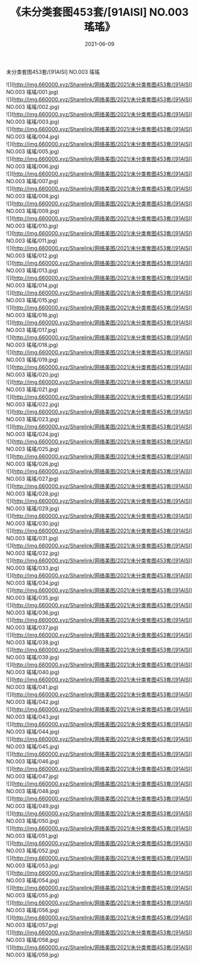 ﻿---
layout: post
title:  《未分类套图453套/[91AISI] NO.003 瑤瑤》
date:   2021-06-09
img: http://img.660000.xyz/Sharelink/网络美图/2021/未分类套图453套/[91AISI] NO.003 瑤瑤/000.jpg
categories: [美女, 清纯, 唯美]
---

未分类套图453套/[91AISI] NO.003 瑤瑤

 ![](http://img.660000.xyz/Sharelink/网络美图/2021/未分类套图453套/[91AISI] NO.003 瑤瑤/001.jpg) <br>![](http://img.660000.xyz/Sharelink/网络美图/2021/未分类套图453套/[91AISI] NO.003 瑤瑤/002.jpg) <br>![](http://img.660000.xyz/Sharelink/网络美图/2021/未分类套图453套/[91AISI] NO.003 瑤瑤/003.jpg) <br>![](http://img.660000.xyz/Sharelink/网络美图/2021/未分类套图453套/[91AISI] NO.003 瑤瑤/004.jpg) <br>![](http://img.660000.xyz/Sharelink/网络美图/2021/未分类套图453套/[91AISI] NO.003 瑤瑤/005.jpg) <br>![](http://img.660000.xyz/Sharelink/网络美图/2021/未分类套图453套/[91AISI] NO.003 瑤瑤/006.jpg) <br>![](http://img.660000.xyz/Sharelink/网络美图/2021/未分类套图453套/[91AISI] NO.003 瑤瑤/007.jpg) <br>![](http://img.660000.xyz/Sharelink/网络美图/2021/未分类套图453套/[91AISI] NO.003 瑤瑤/008.jpg) <br>![](http://img.660000.xyz/Sharelink/网络美图/2021/未分类套图453套/[91AISI] NO.003 瑤瑤/009.jpg) <br>![](http://img.660000.xyz/Sharelink/网络美图/2021/未分类套图453套/[91AISI] NO.003 瑤瑤/010.jpg) <br>![](http://img.660000.xyz/Sharelink/网络美图/2021/未分类套图453套/[91AISI] NO.003 瑤瑤/011.jpg) <br>![](http://img.660000.xyz/Sharelink/网络美图/2021/未分类套图453套/[91AISI] NO.003 瑤瑤/012.jpg) <br>![](http://img.660000.xyz/Sharelink/网络美图/2021/未分类套图453套/[91AISI] NO.003 瑤瑤/013.jpg) <br>![](http://img.660000.xyz/Sharelink/网络美图/2021/未分类套图453套/[91AISI] NO.003 瑤瑤/014.jpg) <br>![](http://img.660000.xyz/Sharelink/网络美图/2021/未分类套图453套/[91AISI] NO.003 瑤瑤/015.jpg) <br>![](http://img.660000.xyz/Sharelink/网络美图/2021/未分类套图453套/[91AISI] NO.003 瑤瑤/016.jpg) <br>![](http://img.660000.xyz/Sharelink/网络美图/2021/未分类套图453套/[91AISI] NO.003 瑤瑤/017.jpg) <br>![](http://img.660000.xyz/Sharelink/网络美图/2021/未分类套图453套/[91AISI] NO.003 瑤瑤/018.jpg) <br>![](http://img.660000.xyz/Sharelink/网络美图/2021/未分类套图453套/[91AISI] NO.003 瑤瑤/019.jpg) <br>![](http://img.660000.xyz/Sharelink/网络美图/2021/未分类套图453套/[91AISI] NO.003 瑤瑤/020.jpg) <br>![](http://img.660000.xyz/Sharelink/网络美图/2021/未分类套图453套/[91AISI] NO.003 瑤瑤/021.jpg) <br>![](http://img.660000.xyz/Sharelink/网络美图/2021/未分类套图453套/[91AISI] NO.003 瑤瑤/022.jpg) <br>![](http://img.660000.xyz/Sharelink/网络美图/2021/未分类套图453套/[91AISI] NO.003 瑤瑤/023.jpg) <br>![](http://img.660000.xyz/Sharelink/网络美图/2021/未分类套图453套/[91AISI] NO.003 瑤瑤/024.jpg) <br>![](http://img.660000.xyz/Sharelink/网络美图/2021/未分类套图453套/[91AISI] NO.003 瑤瑤/025.jpg) <br>![](http://img.660000.xyz/Sharelink/网络美图/2021/未分类套图453套/[91AISI] NO.003 瑤瑤/026.jpg) <br>![](http://img.660000.xyz/Sharelink/网络美图/2021/未分类套图453套/[91AISI] NO.003 瑤瑤/027.jpg) <br>![](http://img.660000.xyz/Sharelink/网络美图/2021/未分类套图453套/[91AISI] NO.003 瑤瑤/028.jpg) <br>![](http://img.660000.xyz/Sharelink/网络美图/2021/未分类套图453套/[91AISI] NO.003 瑤瑤/029.jpg) <br>![](http://img.660000.xyz/Sharelink/网络美图/2021/未分类套图453套/[91AISI] NO.003 瑤瑤/030.jpg) <br>![](http://img.660000.xyz/Sharelink/网络美图/2021/未分类套图453套/[91AISI] NO.003 瑤瑤/031.jpg) <br>![](http://img.660000.xyz/Sharelink/网络美图/2021/未分类套图453套/[91AISI] NO.003 瑤瑤/032.jpg) <br>![](http://img.660000.xyz/Sharelink/网络美图/2021/未分类套图453套/[91AISI] NO.003 瑤瑤/033.jpg) <br>![](http://img.660000.xyz/Sharelink/网络美图/2021/未分类套图453套/[91AISI] NO.003 瑤瑤/034.jpg) <br>![](http://img.660000.xyz/Sharelink/网络美图/2021/未分类套图453套/[91AISI] NO.003 瑤瑤/035.jpg) <br>![](http://img.660000.xyz/Sharelink/网络美图/2021/未分类套图453套/[91AISI] NO.003 瑤瑤/036.jpg) <br>![](http://img.660000.xyz/Sharelink/网络美图/2021/未分类套图453套/[91AISI] NO.003 瑤瑤/037.jpg) <br>![](http://img.660000.xyz/Sharelink/网络美图/2021/未分类套图453套/[91AISI] NO.003 瑤瑤/038.jpg) <br>![](http://img.660000.xyz/Sharelink/网络美图/2021/未分类套图453套/[91AISI] NO.003 瑤瑤/039.jpg) <br>![](http://img.660000.xyz/Sharelink/网络美图/2021/未分类套图453套/[91AISI] NO.003 瑤瑤/040.jpg) <br>![](http://img.660000.xyz/Sharelink/网络美图/2021/未分类套图453套/[91AISI] NO.003 瑤瑤/041.jpg) <br>![](http://img.660000.xyz/Sharelink/网络美图/2021/未分类套图453套/[91AISI] NO.003 瑤瑤/042.jpg) <br>![](http://img.660000.xyz/Sharelink/网络美图/2021/未分类套图453套/[91AISI] NO.003 瑤瑤/043.jpg) <br>![](http://img.660000.xyz/Sharelink/网络美图/2021/未分类套图453套/[91AISI] NO.003 瑤瑤/044.jpg) <br>![](http://img.660000.xyz/Sharelink/网络美图/2021/未分类套图453套/[91AISI] NO.003 瑤瑤/045.jpg) <br>![](http://img.660000.xyz/Sharelink/网络美图/2021/未分类套图453套/[91AISI] NO.003 瑤瑤/046.jpg) <br>![](http://img.660000.xyz/Sharelink/网络美图/2021/未分类套图453套/[91AISI] NO.003 瑤瑤/047.jpg) <br>![](http://img.660000.xyz/Sharelink/网络美图/2021/未分类套图453套/[91AISI] NO.003 瑤瑤/048.jpg) <br>![](http://img.660000.xyz/Sharelink/网络美图/2021/未分类套图453套/[91AISI] NO.003 瑤瑤/049.jpg) <br>![](http://img.660000.xyz/Sharelink/网络美图/2021/未分类套图453套/[91AISI] NO.003 瑤瑤/050.jpg) <br>![](http://img.660000.xyz/Sharelink/网络美图/2021/未分类套图453套/[91AISI] NO.003 瑤瑤/051.jpg) <br>![](http://img.660000.xyz/Sharelink/网络美图/2021/未分类套图453套/[91AISI] NO.003 瑤瑤/052.jpg) <br>![](http://img.660000.xyz/Sharelink/网络美图/2021/未分类套图453套/[91AISI] NO.003 瑤瑤/053.jpg) <br>![](http://img.660000.xyz/Sharelink/网络美图/2021/未分类套图453套/[91AISI] NO.003 瑤瑤/054.jpg) <br>![](http://img.660000.xyz/Sharelink/网络美图/2021/未分类套图453套/[91AISI] NO.003 瑤瑤/055.jpg) <br>![](http://img.660000.xyz/Sharelink/网络美图/2021/未分类套图453套/[91AISI] NO.003 瑤瑤/056.jpg) <br>![](http://img.660000.xyz/Sharelink/网络美图/2021/未分类套图453套/[91AISI] NO.003 瑤瑤/057.jpg) <br>![](http://img.660000.xyz/Sharelink/网络美图/2021/未分类套图453套/[91AISI] NO.003 瑤瑤/058.jpg) <br>![](http://img.660000.xyz/Sharelink/网络美图/2021/未分类套图453套/[91AISI] NO.003 瑤瑤/059.jpg) <br>